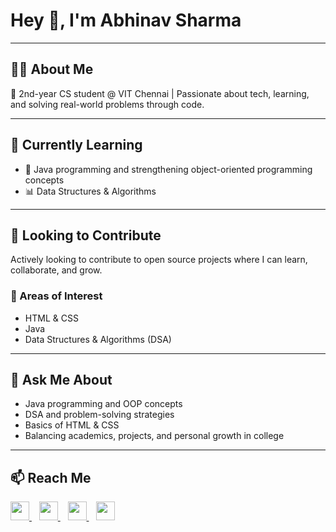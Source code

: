 # Hey 👋, I'm Abhinav Sharma
***
## 👨‍🎓 About Me
🚀 2nd-year CS student @ VIT Chennai | Passionate about tech, learning, and solving real-world problems through code.
***
## 🌱 Currently Learning
- 📘 Java programming and strengthening object-oriented programming concepts
- 📊 Data Structures & Algorithms
***
## 🤝 Looking to Contribute
Actively looking to contribute to open source projects where I can learn, collaborate, and grow.

### 📌 Areas of Interest
- HTML & CSS
- Java
- Data Structures & Algorithms (DSA)
***
## 💬 Ask Me About
- Java programming and OOP concepts  
- DSA and problem-solving strategies  
- Basics of HTML & CSS  
- Balancing academics, projects, and personal growth in college
***
## 📫 Reach Me
<a href="mailto:abhinav252006@gmail.com" target="_blank">
  <img src="https://img.icons8.com/color/48/000000/gmail-new.png" width="30" />
</a>&nbsp;&nbsp;
<a href="https://linkedin.com/in//abhinav-sharma-34b27a323/" target="_blank">
  <img src="https://img.icons8.com/color/48/000000/linkedin.png" width="30" />
</a>&nbsp;&nbsp;
<a href="https://instagram.com/i_m_abhi.nav" target="_blank">
  <img src="https://img.icons8.com/fluency/48/000000/instagram-new.png" width="30" />
</a>&nbsp;&nbsp;
<a href="https://github.com/abhi-nav-25" target="_blank">
  <img src="https://img.icons8.com/ios-glyphs/48/000000/github.png" width="30" />
</a>






<!--## 📫 Reach Me

[![LinkedIn](https://img.shields.io/badge/LinkedIn-blue?style=flat&logo=linkedin&logoColor=white)](https://www.linkedin.com/in/abhinav-sharma-34b27a323/)
[![GitHub](https://img.shields.io/badge/GitHub-000?style=flat&logo=github&logoColor=white)](https://github.com/abhi-nav-25)
[![Instagram](https://img.shields.io/badge/Instagram-E4405F?style=flat&logo=instagram&logoColor=white)](https://instagram.com/i_m_abhi.nav)
-->




<!--
**abhi-nav-25/abhi-nav-25** is a ✨ _special_ ✨ repository because its `README.md` (this file) appears on your GitHub profile.

Here are some ideas to get you started:

- 🔭 I’m currently working on ...
- 🌱 I’m currently learning ...
- 👯 I’m looking to collaborate on ...
- 🤔 I’m looking for help with ...
- 💬 Ask me about ...
- 📫 How to reach me: ...
- 😄 Pronouns: ...
- ⚡ Fun fact: ...
-->


